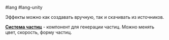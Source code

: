 #lang #lang-unity 

Эффекты можно как создавать вручную, так и скачивать из источников.

**[Система частиц](1.%20Languages/Unity/5.%20ВИЗУАЛ/Эффекты/Объекты%20эффектов/Particle%20System.md)** - компонент для генерации частиц. Можно менять цвет, скорость, форму частиц.